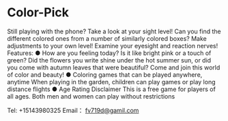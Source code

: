 # Color-Pick

Still playing with the phone? Take a look at your sight level!
Can you find the different colored ones from a number of similarly colored boxes? Make adjustments to your own level! Examine your eyesight and reaction nerves! 
Features:
● How are you feeling today?
Is it like bright pink or a touch of green? Did the flowers you write shine under the hot summer sun, or did you come with autumn leaves that were beautiful? Come and join this world of color and beauty!
● Coloring games that can be played anywhere, anytime
When playing in the garden, children can play games or play long distance flights
● Age Rating Disclaimer
This is a free game for players of all ages. Both men and women can play without restrictions

Tel: +15143980325
Email： fv719d@gamil.com
